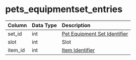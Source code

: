 # pets\_equipmentset\_entries

| Column | Data Type | Description |
| :--- | :--- | :--- |
| set\_id | int | [Pet Equipment Set Identifier](pets_equipmentset.md) |
| slot | int | Slot |
| item\_id | int | [Item Identifier](../../../schema/categories/items/items.md) |

